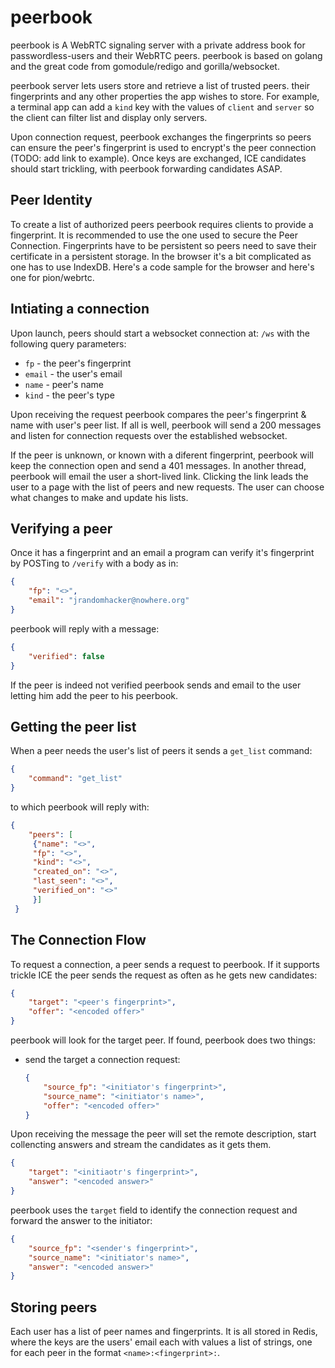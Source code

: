 # peerbook

peerbook is A WebRTC signaling server with a private address book for
passwordless-users and their WebRTC peers.
peerbook is based on golang and the great code from
gomodule/redigo and gorilla/websocket.

peerbook server lets users store and retrieve a list of trusted peers.
their fingerprints and any other properties the app wishes to store.
For example, a terminal app can add a `kind` key with the values of `client`
and `server` so the client can filter list and display only servers.

Upon connection request, 
peerbook exchanges the fingerprints so peers can ensure the peer's fingerprint
is used to encrypt's the peer connection (TODO: add link to example).
Once keys are exchanged, ICE candidates should start trickling, with
peerbook forwarding candidates ASAP.

## Peer Identity

To create a list of authorized peers peerbook requires clients to provide a
fingerprint. It is recommended to use the one used to secure the Peer
Connection. Fingerprints have to be persistent so peers need to save their
certificate in a persistent storage. In the browser it's a bit complicated
as one has to use IndexDB. Here's a code sample for the browser and here's one
for pion/webrtc.

## Intiating a connection

Upon launch, peers should start a websocket connection at:
`/ws` with the following query parameters:

- `fp` - the peer's fingerprint
- `email` - the user's email
- `name` - peer's name
- `kind` - the peer's type

Upon receiving the request peerbook compares the peer's fingerprint & name
with user's peer list.
If all is well, peerbook will send a 200 messages and listen for 
connection requests over the established websocket.

If the peer is unknown, or known with a diferent fingerprint, peerbook 
will keep the connection open and send a 401 messages. 
In another thread, peerbook will email the user a short-lived link.
Clicking the link leads the user to a page with the list of peers
and new requests. The user can choose what changes to make and update his
lists.

## Verifying a peer

Once it has a fingerprint and an email a program can verify it's fingerprint
by POSTing to `/verify` with a body as in:

```json
{
    "fp": "<>",
    "email": "jrandomhacker@nowhere.org"
}
```

peerbook will reply with a message:

```json
{
    "verified": false
}
```

If the peer is indeed not verified peerbook sends and email to the user
letting him add the peer to his peerbook.


## Getting the peer list

When a peer needs the user's list of peers it sends a `get_list` command:

```json
{
    "command": "get_list"
}
```

to which peerbook will reply with:

```json
{
    "peers": [
     {"name": "<>", 
     "fp": "<>",
     "kind": "<>",
     "created_on": "<>",
     "last_seen": "<>",
     "verified_on": "<>"
     }]
 }
 ```
## The Connection Flow

To request a connection, a peer sends a request to peerbook. If it supports
trickle ICE the peer sends the request as often as he gets new candidates:

```json
{
    "target": "<peer's fingerprint>",
    "offer": "<encoded offer>"
}
```

peerbook will look for the target peer. If found, peerbook does two things:
- send the target a connection request:
    ```json
    {
        "source_fp": "<initiator's fingerprint>",
        "source_name": "<initiator's name>",
        "offer": "<encoded offer>"
    }
    ```

Upon receiving the message the peer will set the remote description,
start collencting answers and stream the candidates as it gets them.

```json
{
    "target": "<initiaotr's fingerprint>",
    "answer": "<encoded answer>"
}
```

peerbook uses the `target` field to identify the connection request and
forward the answer to the initiator:

```json
{
    "source_fp": "<sender's fingerprint>",
    "source_name": "<initiator's name>",
    "answer": "<encoded answer>"
}
```

## Storing peers

Each user has a list of peer names and fingerprints.
It is all stored in Redis, where the keys are the users' email 
each with values a list of strings, one for each peer in the format 
`<name>:<fingerprint>:`.

